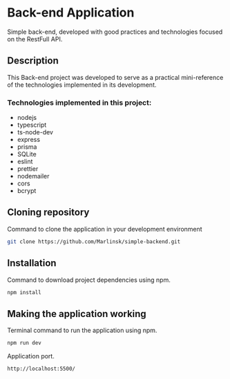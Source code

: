 # Back-end Application
Simple back-end, developed with good practices and technologies focused on the RestFull API.

## Description
This Back-end project was developed to serve as a practical mini-reference of the technologies implemented in its development.

### Technologies implemented in this project:
- nodejs
- typescript
- ts-node-dev
- express
- prisma
- SQLite
- eslint
- prettier
- nodemailer
- cors
- bcrypt 

## Cloning repository
Command to clone the application in your development environment
```bash
git clone https://github.com/Marlinsk/simple-backend.git
```

## Installation
Command to download project dependencies using npm.
```bash
npm install
```

## Making the application working
Terminal command to run the application using npm.
```bash
npm run dev
```
Application port.
```bash
http://localhost:5500/
```
